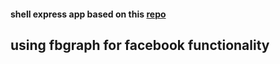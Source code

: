 #### shell express app based on this [repo](https://github.com/twilson63/express-coffee2)

## using fbgraph for facebook functionality
